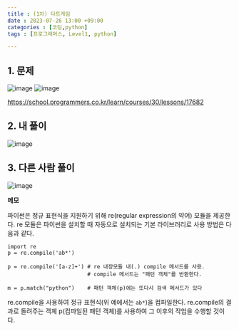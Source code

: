 ```yaml
---
title : (1차) 다트게임
date : 2023-07-26 13:00 +09:00
categories : [코딩,python]
tags : [프로그래머스, Level1, python]

---
```

## 1. 문제
![image](https://github.com/mini0-0/mini0-0.github.io/assets/63296983/5d426a8e-22b1-41dc-b833-962bc035a2cb)
![image](https://github.com/mini0-0/mini0-0.github.io/assets/63296983/395907a7-372b-49bb-aa79-4218366c2e9f)

<https://school.programmers.co.kr/learn/courses/30/lessons/17682>

## 2. 내 풀이
![image](https://github.com/mini0-0/mini0-0.github.io/assets/63296983/2199824d-5dbe-453e-89a9-9170266176ba)

## 3. 다른 사람 풀이

![image](https://github.com/mini0-0/mini0-0.github.io/assets/63296983/64e0a11d-4d9a-491d-b2c2-823ddc479d63)

**메모**

파이썬은 정규 표현식을 지원하기 위해 re(regular expression의 약어) 모듈을 제공한다. re 모듈은 파이썬을 설치할 때 자동으로 설치되는 기본 라이브러리로 사용 방법은 다음과 같다.

```
import re
p = re.compile('ab*')
 
p = re.compile('[a-z]+') # re 내장모듈 내(.) compile 메서드를 사용. 
                         # compile 메서드는 "패턴 객체"를 반환한다. 
 
m = p.match("python")    # 패턴 객체(p)에는 또다시 검색 메서드가 있다
```

re.compile을 사용하여 정규 표현식(위 예에서는 `ab*`)을 컴파일한다. re.compile의 결과로 돌려주는 객체 p(컴파일된 패턴 객체)를 사용하여 그 이후의 작업을 수행할 것이다.

